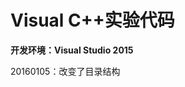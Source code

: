 Visual C++实验代码
====================================================

**开发环境：Visual Studio 2015**

20160105：改变了目录结构